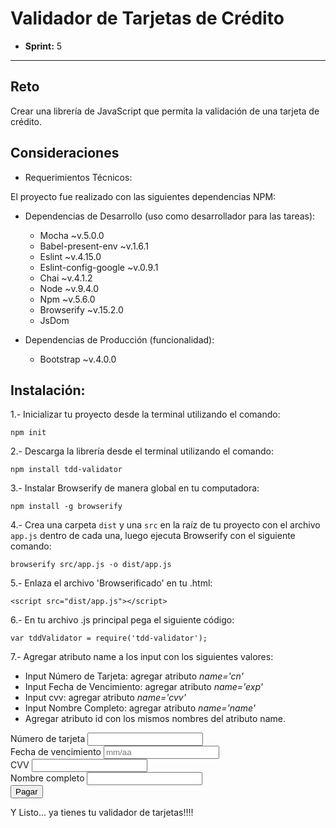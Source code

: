 # Validador de Tarjetas de Crédito

* **Sprint:** 5


***


## Reto

Crear una librería de JavaScript que permita la validación de una tarjeta de crédito.

## Consideraciones

- Requerimientos Técnicos:

El proyecto fue realizado con las siguientes dependencias NPM:

+ Dependencias de Desarrollo (uso como desarrollador para las tareas):
  - Mocha ~v.5.0.0
  - Babel-present-env ~v.1.6.1
  - Eslint ~v.4.15.0
  - Eslint-config-google ~v.0.9.1
  - Chai ~v.4.1.2
  - Node ~v.9.4.0
  - Npm ~v.5.6.0
  - Browserify ~v.15.2.0
  - JsDom


+ Dependencias de Producción (funcionalidad):
  - Bootstrap ~v.4.0.0


## Instalación:
1.- Inicializar tu proyecto desde la terminal utilizando el comando:

`npm init`

2.- Descarga la librería desde el terminal utilizando el comando:

`npm install tdd-validator`

3.- Instalar Browserify de manera global en tu computadora:

`npm install -g browserify`

4.- Crea una carpeta `dist` y una `src` en la raíz de tu proyecto con el archivo `app.js` dentro de cada una, luego ejecuta Browserify con el siguiente comando:

`browserify src/app.js -o dist/app.js`

5.- Enlaza el archivo 'Browserificado' en tu .html:

`<script src="dist/app.js"></script>`

6.- En tu archivo .js principal pega el siguiente código:

`var tddValidator = require('tdd-validator');`

7.- Agregar atributo name a los input con los siguientes valores:

- Input Número de Tarjeta: agregar atributo *name='cn'*
- Input Fecha de Vencimiento: agregar atributo *name='exp'*
- Input cvv: agregar atributo *name='cvv'*
- Input Nombre Completo: agregar atributo *name='name'*
- Agregar atributo id con los mismos nombres del atributo name. 

<form class="container" id="myForm">
    <div class="form-group">
      <label for="cn">Número de tarjeta</label>
      <input id="cn" name="cn" />
    </div>
    <div class="form-group">
      <label for="exp">Fecha de vencimiento</label>
      <input id="exp" name="exp" placeholder="mm/aa" />
    </div>
    <div class="form-group">
      <label for="cvv">CVV</label>
      <input id="cvv" name="cvv" />
    </div>
    <div class="form-group">
      <label for="name">Nombre completo</label>
      <input id="name" name="name" />
    </div>
    <input type="submit" value="Pagar" />
  </form>

Y Listo... ya tienes tu validador de tarjetas!!!! 
